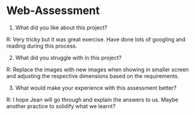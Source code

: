 # Web-Assessment

1) What did you like about this project?

R: Very tricky but it was great exercise. Have done lots of googling and reading during this process.

2) What did you struggle with in this project?

R: Replace the images with new images when showing in smaller screen and adjusting the respective dimensions based on the requirements.

3) What would make your experience with this assessment better?

R: I hope Jean will go through and explain the answers to us. Maybe another practice to solidify what we learnt?
